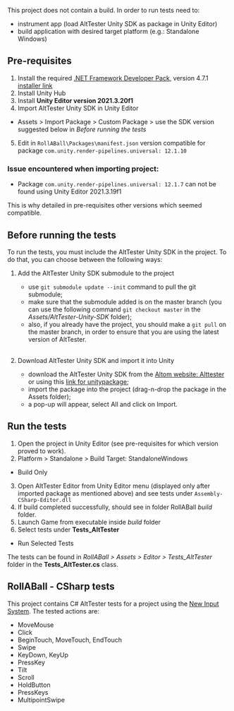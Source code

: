 This project does not contain a build. In order to run tests need to:
- instrument app (load AltTester Unity SDK as package in Unity Editor)
- build application with desired target platform (e.g.: Standalone Windows)

## Pre-requisites
1. Install the required [.NET Framework Developer Pack](https://dotnet.microsoft.com/en-us/download/visual-studio-sdks#supported-versions-framework), version 4.7.1 [installer link](https://dotnet.microsoft.com/en-us/download/dotnet-framework/thank-you/net471-developer-pack-offline-installer)
2. Install Unity Hub
3. Install **Unity Editor version 2021.3.20f1**
4. Import AltTester Unity SDK in Unity Editor
  * Assets > Import Package > Custom Package > use the SDK version suggested below in *Before running the tests*
5. Edit in `RollABall\Packages\manifest.json` version compatible for package `com.unity.render-pipelines.universal: 12.1.10`

### Issue encountered when importing project:
- Package `com.unity.render-pipelines.universal: 12.1.7` can not be found using Unity Editor 2021.3.19f1

This is why detailed in pre-requisites other versions which seemed compatible.

## Before running the tests
To run the tests, you must include the AltTester Unity SDK in the project. To do that, you can choose between the following ways:
1. Add the AltTester Unity SDK submodule to the project
    - use ``git submodule update --init`` command to pull the git submodule;
    - make sure that the submodule added is on the master branch (you can use the following command ``git checkout master`` in the <i>Assets/AltTester-Unity-SDK</i> folder);
    - also, if you already have the project, you should make a ``git pull`` on the master branch, in order to ensure that you are using the latest version of AltTester.

    <br>
2. Download AltTester Unity SDK and import it into Unity 
    - download the AltTester Unity SDK from the [Altom website: Alttester](https://altom.com/testing-tools/alttester/) or using this [link for unitypackage](https://altom.com/app/uploads/AltTester/sdks/AltTester.unitypackage);
    - import the package into the project (drag-n-drop the package in the Assets folder);
    - a pop-up will appear, select All and click on Import.
    
## Run the tests

1. Open the project in Unity Editor (see pre-requisites for which version proved to work).
2. Platform > Standalone > Build Target: StandaloneWindows
  * Build Only
3. Open AltTester Editor from Unity Editor menu (displayed only after imported package as mentioned above) and see tests under `Assembly-CSharp-Editor.dll`
4. If build completed successfully, should see in folder RollABall *build* folder.
5. Launch Game from executable inside *build* folder
6. Select tests under **Tests_AltTester**
  * Run Selected Tests

The tests can be found in *RollABall > Assets > Editor > Tests_AltTester* folder in the **Tests_AltTester.cs** class.

## RollABall - CSharp tests

This project contains C# AltTester tests for a project using the [New Input System](https://altom.com/alttester/docs/sdk/pages/commands.html#input-actions).
The tested actions are: 
- MoveMouse
- Click
- BeginTouch, MoveTouch, EndTouch
- Swipe
- KeyDown, KeyUp
- PressKey
- Tilt
- Scroll
- HoldButton
- PressKeys
- MultipointSwipe